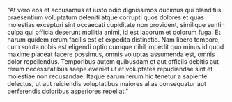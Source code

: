 "At vero eos et accusamus et iusto odio dignissimos 
ducimus qui blanditiis praesentium voluptatum deleniti 
atque corrupti quos dolores et quas molestias excepturi 
sint occaecati cupiditate non provident, similique suntin
culpa qui officia deserunt mollitia animi, id est laborum
et dolorum fuga. Et harum quidem rerum facilis est et 
expedita distinctio. Nam libero tempore, cum soluta 
nobis est eligendi optio cumque nihil impedit quo minus
id quod maxime placeat facere possimus, omnis voluptas 
assumenda est, omnis dolor repellendus. Temporibus autem
quibusdam et aut officiis debitis aut rerum
necessitatibus saepe eveniet ut et voluptates 
repudiandae sint et molestiae non recusandae. Itaque
earum rerum hic tenetur a sapiente delectus, ut aut
reiciendis voluptatibus maiores alias consequatur 
aut perferendis doloribus asperiores repellat."
